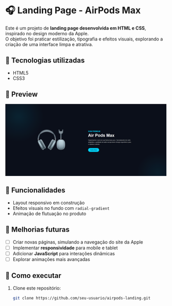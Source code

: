 # 🎧 Landing Page - AirPods Max

Este é um projeto de **landing page desenvolvida em HTML e CSS**, inspirado no design moderno da Apple.  
O objetivo foi praticar estilização, tipografia e efeitos visuais, explorando a criação de uma interface limpa e atrativa.

## 🚀 Tecnologias utilizadas
- HTML5
- CSS3

## 🎨 Preview
![Preview do projeto](assets/preview.png)

## 📌 Funcionalidades
- Layout responsivo em construção
- Efeitos visuais no fundo com `radial-gradient`
- Animação de flutuação no produto

## 🔮 Melhorias futuras
- [ ] Criar novas páginas, simulando a navegação do site da Apple  
- [ ] Implementar **responsividade** para mobile e tablet  
- [ ] Adicionar **JavaScript** para interações dinâmicas  
- [ ] Explorar animações mais avançadas  

## 📂 Como executar
1. Clone este repositório:
   ```bash
   git clone https://github.com/seu-usuario/airpods-landing.git
